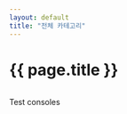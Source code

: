 ```yaml
---
layout: default
title: "전체 카테고리"
---
```


<style>
  .category-grid {
    display: grid;
    grid-template-columns: repeat(auto-fill, minmax(280px, 1fr));
    gap: 1.5rem;
    margin-top: 2rem;
  }

  .category-card {
    display: flex;
    flex-direction: column;
    border-radius: 12px;
    overflow: hidden;
    box-shadow: 0 4px 12px rgba(0,0,0,0.1);
    transition: transform 0.2s ease, box-shadow 0.2s ease;
    background-color: #fff;
    text-decoration: none;
    color: inherit;
  }

  .category-card:hover {
    transform: translateY(-6px);
    box-shadow: 0 8px 18px rgba(0,0,0,0.15);
  }

  .category-card img {
    width: 100%;
    height: 160px;
    object-fit: cover;
  }

  .category-card-content {
    padding: 1rem;
  }

  .category-card h2 {
    margin: 0 0 0.5rem 0;
    font-size: 1.3rem;
  }

  .category-card p {
    color: #555;
    font-size: 0.9rem;
    margin: 0;
  }
</style>

<h1>{{ page.title }}</h1>

<div class="category-grid">
Test consoles
</div>

<script>
    console.log({{ site.categories | jsonify }});
</script>